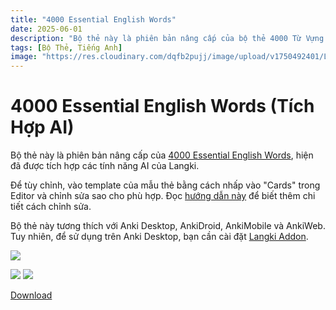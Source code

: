```yaml
---
title: "4000 Essential English Words"
date: 2025-06-01
description: "Bộ thẻ này là phiên bản nâng cấp của bộ thẻ 4000 Từ Vựng Tiếng Anh, hiện đã được tích hợp các tính năng AI của Langki."
tags: [Bộ Thẻ, Tiếng Anh]
image: "https://res.cloudinary.com/dqfb2pujj/image/upload/v1750492401/Langki/f1krbhqmp2phrbdmswel.png"
---
```


# 4000 Essential English Words (Tích Hợp AI)

Bộ thẻ này là phiên bản nâng cấp của [4000 Essential English Words](https://ankiweb.net/shared/info/1104981491), hiện đã được tích hợp các tính năng AI của Langki.

<!--truncate-->

Để tùy chỉnh, vào template của mẫu thẻ bằng cách nhấp vào "Cards" trong Editor và chỉnh sửa sao cho phù hợp. Đọc [hướng dẫn này](https://langki.net/vi/docs/langki_configuration) để biết thêm chi tiết cách chỉnh sửa.

Bộ thẻ này tương thích với Anki Desktop, AnkiDroid, AnkiMobile và AnkiWeb. Tuy nhiên, để sử dụng trên Anki Desktop, bạn cần cài đặt [Langki Addon](https://ankiweb.net/shared/info/1400986563).

![](https://res.cloudinary.com/dqfb2pujj/image/upload/v1750492139/Langki/wpl2vsguarqindjfryqj.png)

![](https://res.cloudinary.com/dqfb2pujj/image/upload/v1750492280/Langki/hnsxrssybvwuga7i0pdh.png)
![](https://res.cloudinary.com/dqfb2pujj/image/upload/v1750492296/Langki/d58jgiduy4ihdxshiivc.png)

<a href="https://ankiweb.net/shared/info/701841752" target="_blank" class="download-btn">
  Download
</a>
